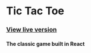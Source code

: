 # Tic Tac Toe

### [View live version](https://clever-babka-4de805.netlify.app/)

#### The classic game built in React
